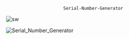                           Serial-Number-Generator

![sw](https://user-images.githubusercontent.com/71378425/196351669-a5e95467-b4ec-44c3-9c09-7cfc5a8d2120.png)

![Serial_Number_Generator](https://user-images.githubusercontent.com/71378425/196354239-c1f13390-9ad8-4e08-b35a-e493fc4c467e.png)

